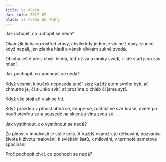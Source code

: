 ```yaml
---
title: Ve vlaku
date_info: 2017-07
place: ve vlaku do Prahy
---
```


Jak uchopit, co uchopit se nedá?

Okamžik ticha vprostřed vřavy,
chvíle kdy jeden je víc než davy,
slunce když nepálí, jen zlehka hladí
a vánek dívkám sukně zvedá.

Obloha ještě před chvílí bledá,
teď ožívá a mraky svádí,
i lidé staří jsou zas mladí.

Jak pochopit, co pochopit se nedá?

Když vesmír, klouček neposeda
tančí skrz každý atom svého bytí,
ať chmurno je, či slunko svítí,
ať prosíme o chléb či jsme sytí.

Když vše stojí ač vlak se řítí.

Když prázdno v plnost ubírá se,
koupe se, rochňá ve své kráse,
dveře po bouři otevřou se
a sousedé na sklenku vína zvou se.

Jak vystihnout, co vystihnout se nedá?

Že plnost v mnohosti je stále celá.
A každý okamžik je děkování,
pozvánka života k životu malování,
k svlékání šatů, k milování,
v temnotě sametové spočínání.

Proč pochopit chci, co pochopit se nedá?
